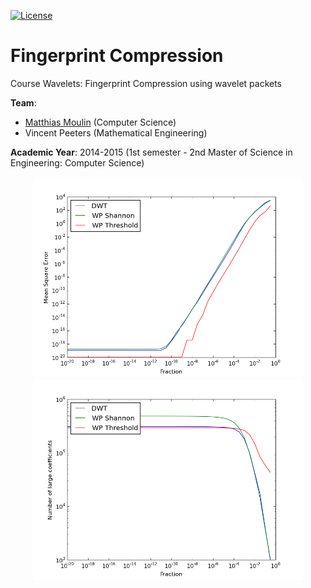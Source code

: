 [![License][s1]][li]

[s1]: https://img.shields.io/badge/licence-GPL%203.0-blue.svg
[li]: https://raw.githubusercontent.com/matt77hias/FingerprintCompression/master/LICENSE.txt

# Fingerprint Compression

Course Wavelets: Fingerprint Compression using wavelet packets

**Team**:
* [Matthias Moulin](https://github.com/matt77hias) (Computer Science)
* Vincent Peeters (Mathematical Engineering)

**Academic Year**: 2014-2015 (1st semester - 2nd Master of Science in Engineering: Computer Science)


<p align="center">
<img src="img/section 3/db4_lvl=4_ppd/figure_3.1.png" width="430">
<img src="img/section 3/db4_lvl=4_ppd/figure_3.2.png" width="430">
</p>
